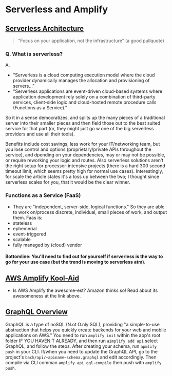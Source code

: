 # Serverless and Amplify

## [Serverless Architecture](https://hackernoon.com/what-is-serverless-architecture-what-are-its-pros-and-cons-cc4b804022e9)

> “Focus on your application, not the infrastructure” (a good pullquote)

### Q. What is serverless?

A.
- "Serverless is a cloud computing execution model where the cloud provider dynamically manages the allocation and provisioning of servers..."
- "Serverless applications are event-driven cloud-based systems where application development rely solely on a combination of third-party services, client-side logic and cloud-hosted remote procedure calls (Functions as a Service)."

So it in a sense democratizes, and splits up the many pieces of a traditional server into their smaller pieces and then field those out to the best suited service for that part (or, they might just go w one of the big serverless providers and use all their tools).

Benefits include cost savings, less work for your IT/networking team, but you lose control and options (proprietary/private APIs throughout the service), and dpending on your dependencies, may or may not be possible, or require reworking your logic and routes. Also serverless solutions aren't the right setup for processor-intensive projects (there is a hard 300 second timeout limit, which seems pretty high for normal use cases). Interestingly, for scale the article states it's a toss up between the two; I thought since serverless scales for you, that it would be the clear winner.

### Functions as a Service (FaaS)

- They are "independent, server-side, logical functions." So they are able to work on/process discrete, individual, small pieces of work, and output them.
Faas is:
- stateless
- ephemerial
- event-triggered
- scalable
- fully managed by (cloud) vendor

#### Bottomline: You'll need to find out for yourself if serverless is the way to go for your use case (but the trend is moving to serverless atm).

## [AWS Amplify Kool-Aid](https://aws.amazon.com/amplify/)
- Is AWS Amplify the awesome-est? Amazon thinks so! Read about its awesomeness at the link above.

## [GraphQL Overview](https://docs.amplify.aws/cli/graphql-transformer/overview)

GraphQL is a type of noSQL (N.ot O.nly SQL), providing "a simple-to-use abstraction that helps you quickly create backends for your web and mobile applications on AWS." You need to run ```amplify init```  within the app's root folder IF YOU HAVEN'T ALREADY, and then run ```aimplify add api``` select GraphQL, and follow the steps. After creating your schema, run ```apmlify push``` in your CLI. If/when you need to update the GraphQL API, go to the project's ```back/api/~apiname~schema.graphql``` and edit accordingly. Then compile via CLI comman ```amplify api gql-compile``` then push with ```amplify push```. 
